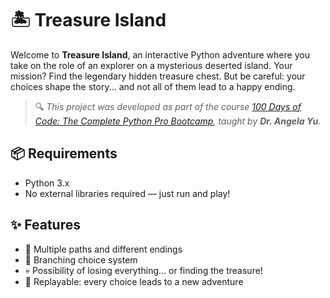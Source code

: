 # 🏝️ Treasure Island

Welcome to **Treasure Island**, an interactive Python adventure where you take on the role of an explorer on a mysterious deserted island. Your mission? Find the legendary hidden treasure chest. But be careful: your choices shape the story... and not all of them lead to a happy ending.

> 🔍 *This project was developed as part of the course [100 Days of Code: The Complete Python Pro Bootcamp](https://www.udemy.com/course/100-days-of-code/), taught by **Dr. Angela Yu***.

## 📦 Requirements
- Python 3.x  
- No external libraries required — just run and play!

## ✨ Features
- 🌴 Multiple paths and different endings  
- 🧭 Branching choice system  
- 💀 Possibility of losing everything... or finding the treasure!  
- 🎒 Replayable: every choice leads to a new adventure  
